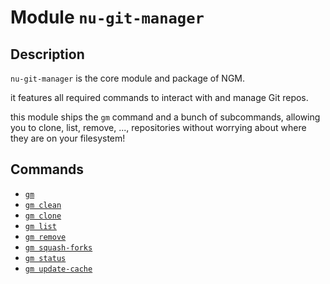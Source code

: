 # Module `nu-git-manager`
## Description
`nu-git-manager` is the core module and package of NGM.

it features all required commands to interact with and manage Git repos.

this module ships the `gm` command and a bunch of subcommands, allowing you to
clone, list, remove, ..., repositories without worrying about where they are
on your filesystem!

## Commands
- [`gm`](gm.md)
- [`gm clean`](gm-clean.md)
- [`gm clone`](gm-clone.md)
- [`gm list`](gm-list.md)
- [`gm remove`](gm-remove.md)
- [`gm squash-forks`](gm-squash-forks.md)
- [`gm status`](gm-status.md)
- [`gm update-cache`](gm-update-cache.md)
